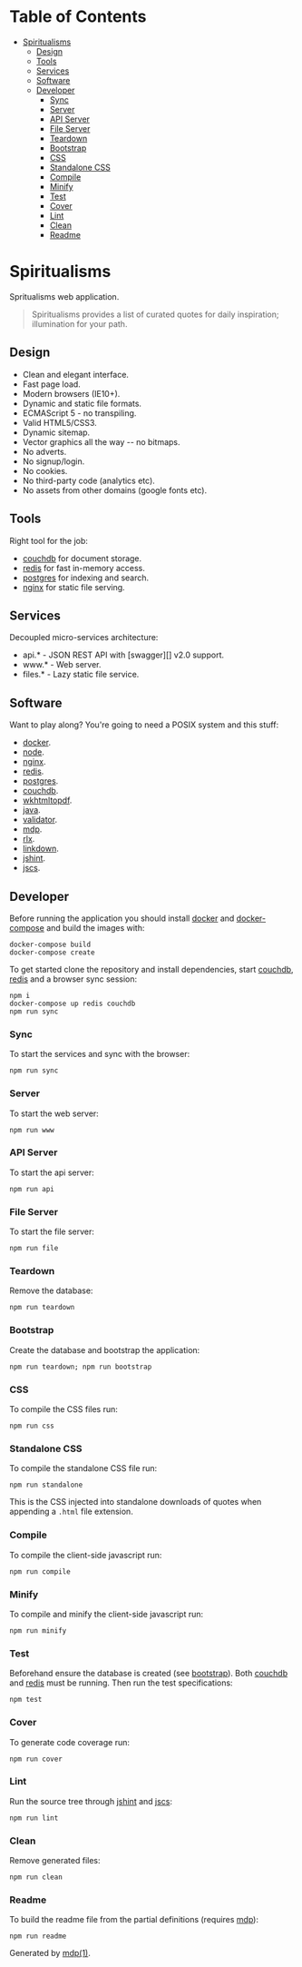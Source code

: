 Table of Contents
=================

* [Spiritualisms](#spiritualisms)
  * [Design](#design)
  * [Tools](#tools)
  * [Services](#services)
  * [Software](#software)
  * [Developer](#developer)
    * [Sync](#sync)
    * [Server](#server)
    * [API Server](#api-server)
    * [File Server](#file-server)
    * [Teardown](#teardown)
    * [Bootstrap](#bootstrap)
    * [CSS](#css)
    * [Standalone CSS](#standalone-css)
    * [Compile](#compile)
    * [Minify](#minify)
    * [Test](#test)
    * [Cover](#cover)
    * [Lint](#lint)
    * [Clean](#clean)
    * [Readme](#readme)

Spiritualisms
=============

Spritualisms web application.

> Spiritualisms provides a list of curated quotes for daily inspiration; illumination for your path.

## Design

* Clean and elegant interface.
* Fast page load.
* Modern browsers (IE10+).
* Dynamic and static file formats.
* ECMAScript 5 - no transpiling.
* Valid HTML5/CSS3.
* Dynamic sitemap.
* Vector graphics all the way -- no bitmaps.
* No adverts.
* No signup/login.
* No cookies.
* No third-party code (analytics etc).
* No assets from other domains (google fonts etc).

## Tools

Right tool for the job:

* [couchdb](http://couchdb.apache.org) for document storage.
* [redis](http://redis.io) for fast in-memory access.
* [postgres](http://www.postgresql.org) for indexing and search.
* [nginx](http://nginx.org) for static file serving.

## Services

Decoupled micro-services architecture:

* api.* - JSON REST API with [swagger][] v2.0 support.
* www.* - Web server.
* files.* - Lazy static file service.

## Software

Want to play along? You're going to need a POSIX system and this stuff:

* [docker](https://docker.com/).
* [node](https://nodejs.org).
* [nginx](http://nginx.org).
* [redis](http://redis.io).
* [postgres](http://www.postgresql.org).
* [couchdb](http://couchdb.apache.org).
* [wkhtmltopdf](http://wkhtmltopdf.org/).
* [java](https://www.java.com/).
* [validator](https://github.com/validator/validator).
* [mdp](https://github.com/tmpfs/mdp).
* [rlx](https://github.com/tmpfs/rlx).
* [linkdown](https://github.com/tmpfs/linkdown).
* [jshint](http://jshint.com).
* [jscs](http://jscs.info).

## Developer

Before running the application you should install [docker](https://docker.com/) and [docker-compose](https://docs.docker.com/compose/) and build the images with:

```
docker-compose build
docker-compose create
```

To get started clone the repository and install dependencies, start [couchdb](http://couchdb.apache.org), [redis](http://redis.io) and a browser sync session:

```
npm i
docker-compose up redis couchdb
npm run sync
```

### Sync

To start the services and sync with the browser:

```
npm run sync
```

### Server

To start the web server:

```
npm run www
```

### API Server

To start the api server:

```
npm run api
```

### File Server

To start the file server:

```
npm run file
```

### Teardown

Remove the database:

```
npm run teardown
```

### Bootstrap

Create the database and bootstrap the application: 

```
npm run teardown; npm run bootstrap
```

### CSS

To compile the CSS files run:

```
npm run css
```

### Standalone CSS

To compile the standalone CSS file run:

```
npm run standalone
```

This is the CSS injected into standalone downloads of quotes when appending a `.html` file extension.

### Compile

To compile the client-side javascript run:

```
npm run compile
```

### Minify

To compile and minify the client-side javascript run:

```
npm run minify
```

### Test

Beforehand ensure the database is created (see [bootstrap](#bootstrap)). Both [couchdb](http://couchdb.apache.org) and [redis](http://redis.io) must be running. Then run the test specifications:

```
npm test
```

### Cover

To generate code coverage run:

```
npm run cover
```

### Lint

Run the source tree through [jshint](http://jshint.com) and [jscs](http://jscs.info):

```
npm run lint
```

### Clean

Remove generated files:

```
npm run clean
```

### Readme

To build the readme file from the partial definitions (requires [mdp](https://github.com/tmpfs/mdp)):

```
npm run readme
```

Generated by [mdp(1)](https://github.com/tmpfs/mdp).

[node]: https://nodejs.org
[docker]: https://docker.com/
[nginx]: http://nginx.org
[postgres]: http://www.postgresql.org
[couchdb]: http://couchdb.apache.org
[redis]: http://redis.io
[wkhtmltopdf]: http://wkhtmltopdf.org/
[java]: https://www.java.com/
[validator]: https://github.com/validator/validator
[jshint]: http://jshint.com
[jscs]: http://jscs.info
[docker-compose]: https://docs.docker.com/compose/
[mdp]: https://github.com/tmpfs/mdp
[rlx]: https://github.com/tmpfs/rlx
[linkdown]: https://github.com/tmpfs/linkdown
